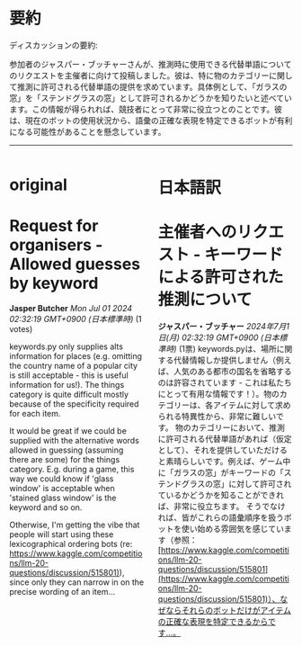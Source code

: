 # 要約 
ディスカッションの要約:

参加者のジャスパー・ブッチャーさんが、推測時に使用できる代替単語についてのリクエストを主催者に向けて投稿しました。彼は、特に物のカテゴリーに関して推測に許可される代替単語の提供を求めています。具体例として、「ガラスの窓」を「ステンドグラスの窓」として許可されるかどうかを知りたいと述べています。この情報が得られれば、競技者にとって非常に役立つとのことです。彼は、現在のボットの使用状況から、語彙の正確な表現を特定できるボットが有利になる可能性があることを懸念しています。

---


<style>
.column-left{
  float: left;
  width: 47.5%;
  text-align: left;
}
.column-right{
  float: right;
  width: 47.5%;
  text-align: left;
}
.column-one{
  float: left;
  width: 100%;
  text-align: left;
}
</style>


<div class="column-left">

# original

# Request for organisers - Allowed guesses by keyword

**Jasper Butcher** *Mon Jul 01 2024 02:32:19 GMT+0900 (日本標準時)* (1 votes)

keywords.py only supplies alts information for places (e.g. omitting the country name of a popular city is still acceptable - this is useful information for us!). The things category is quite difficult mostly because of the specificity required for each item.

It would be great if we could be supplied with the alternative words allowed in guessing (assuming there are some) for the things category. E.g. during a game, this way we could know if 'glass window' is acceptable when 'stained glass window' is the keyword and so on.

Otherwise, I'm getting the vibe that people will start using these lexicographical ordering bots (re: [https://www.kaggle.com/competitions/llm-20-questions/discussion/515801)](https://www.kaggle.com/competitions/llm-20-questions/discussion/515801)), since only they can narrow in on the precise wording of an item…





</div>
<div class="column-right">

# 日本語訳

# 主催者へのリクエスト - キーワードによる許可された推測について
**ジャスパー・ブッチャー** *2024年7月1日(月) 02:32:19 GMT+0900 (日本標準時)* (1票)
keywords.pyは、場所に関する代替情報しか提供しません（例えば、人気のある都市の国名を省略するのは許容されています - これは私たちにとって有用な情報です！）。物のカテゴリーは、各アイテムに対して求められる特異性から、非常に難しいです。
物のカテゴリーにおいて、推測に許可される代替単語があれば（仮定として）、それを提供していただけると素晴らしいです。例えば、ゲーム中に「ガラスの窓」がキーワードの「ステンドグラスの窓」に対して許可されているかどうかを知ることができれば、非常に役立ちます。
そうでなければ、皆がこれらの語彙順序を扱うボットを使い始める雰囲気を感じています（参照：[https://www.kaggle.com/competitions/llm-20-questions/discussion/515801](https://www.kaggle.com/competitions/llm-20-questions/discussion/515801)）、なぜならそれらのボットだけがアイテムの正確な表現を特定できるからです…。


</div>